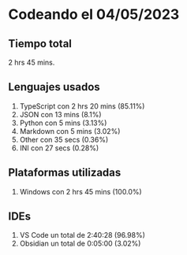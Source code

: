 # Codeando el 04/05/2023

## Tiempo total
2 hrs 45 mins.

## Lenguajes usados
1. TypeScript con 2 hrs 20 mins (85.11%)
1. JSON con 13 mins (8.1%)
1. Python con 5 mins (3.13%)
1. Markdown con 5 mins (3.02%)
1. Other con 35 secs (0.36%)
1. INI con 27 secs (0.28%)

## Plataformas utilizadas
1. Windows con 2 hrs 45 mins (100.0%)

## IDEs
1. VS Code un total de 2:40:28 (96.98%)
1. Obsidian un total de 0:05:00 (3.02%)
